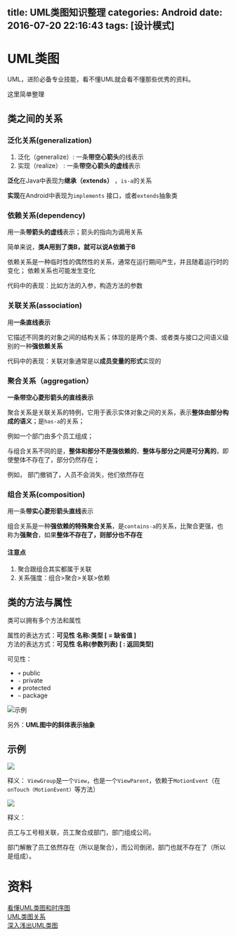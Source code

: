 title: UML类图知识整理
categories: Android
date: 2016-07-20 22:16:43
tags: [设计模式]
---


# UML类图

UML，进阶必备专业技能，看不懂UML就会看不懂那些优秀的资料。   
 
这里简单整理  

## 类之间的关系

### 泛化关系(generalization)

1. 泛化（generalize）: 一条**带空心箭头**的线表示  
2. 实现（realize） : 一条**带空心箭头的虚线**表示

<!-- more -->

**泛化**在Java中表现为**继承（extends）** ，`is-a`的关系  

**实现**在Android中表现为`implements` 接口，或者`extends`抽象类   

### 依赖关系(dependency)

用一条**带箭头的虚线**表示；箭头的指向为调用关系    

简单来说，**类A用到了类B，就可以说A依赖于B**   

依赖关系是一种临时性的偶然性的关系，通常在运行期间产生，并且随着运行时的变化； 依赖关系也可能发生变化  

代码中的表现：比如方法的入参，构造方法的参数

### 关联关系(association)

用**一条直线表示**  

它描述不同类的对象之间的结构关系；体现的是两个类、或者类与接口之间语义级别的一种**强依赖关系**  
 
代码中的表现：关联对象通常是以**成员变量的形式**实现的  

### 聚合关系（aggregation）

**一条带空心菱形箭头的直线表示**  

聚合关系是关联关系的特例，它用于表示实体对象之间的关系，表示**整体由部分构成的语义**；是`has-a`的关系；

例如一个部门由多个员工组成；

与组合关系不同的是，**整体和部分不是强依赖的**，**整体与部分之间是可分离的**，即使整体不存在了，部分仍然存在；

例如， 部门撤销了，人员不会消失，他们依然存在  

### 组合关系(composition)

用一条**带实心菱形箭头直线**表示   

组合关系是一种**强依赖的特殊聚合关系**，是`contains-a`的关系，比聚合更强，也称为**强聚合**，如果**整体不存在了，则部分也不存在**


#### 注意点

1. 聚合跟组合其实都属于关联
2. 关系强度：组合>聚合>关联>依赖


## 类的方法与属性  

类可以拥有多个方法和属性 

属性的表达方式：**可见性  名称:类型 [ = 缺省值 ]**  
方法的表达方式：**可见性  名称(参数列表) [ : 返回类型]**  


可见性：  

* `+` public  
* `-` private  
* `#` protected  
* `~` package  

![示例](http://ww2.sinaimg.cn/large/98900c07jw1f5z65eylbij20cx068wev.jpg)


另外：**UML图中的斜体表示抽象**

## 示例

![](http://ww2.sinaimg.cn/large/98900c07jw1f5z1qwizmuj20j3095q4f.jpg)


释义：
`ViewGroup`是一个`View`，也是一个`ViewParent`，依赖于`MotionEvent`（在`onTouch（MotionEvent）`等方法）


![](http://ww1.sinaimg.cn/large/98900c07jw1f5z1rdtd4wj20dt07edgk.jpg)  


释义：  

员工与工号相关联，员工聚合成部门，部门组成公司。

部门解散了员工依然存在（所以是聚合），而公司倒闭，部门也就不存在了（所以是组成）。  

# 资料
[看懂UML类图和时序图](http://design-patterns.readthedocs.io/zh_CN/latest/read_uml.html#id1)  
[UML类图关系](http://www.cnblogs.com/olvo/archive/2012/05/03/2481014.html)  
[ 深入浅出UML类图](http://blog.csdn.net/lovelion/article/details/7838679)  

